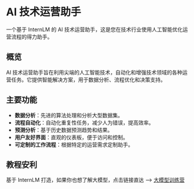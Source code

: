 # AI 技术运营助手

一个基于 InternLM 的 AI 技术运营助手，这是您在技术行业使用人工智能优化运营流程的得力助手。

## 概览

AI 技术运营助手旨在利用尖端的人工智能技术，自动化和增强技术领域的各种运营任务。它提供智能解决方案，用于数据分析、流程优化和决策支持。

## 主要功能

- **数据分析**：先进的算法处理和分析大型数据集。
- **流程自动化**：自动化重复性任务，减少人为错误，提高效率。
- **预测分析**：基于历史数据预测趋势和结果。
- **用户友好界面**：直观的仪表板，便于访问和控制。
- **可定制的工作流程**：根据特定的运营需求定制助手。

## 教程安利

基于 InternLM 打造，如果你也想了解大模型，点击链接直达 ——> [大模型训练营](https://github.com/InternLM/Tutorial)

